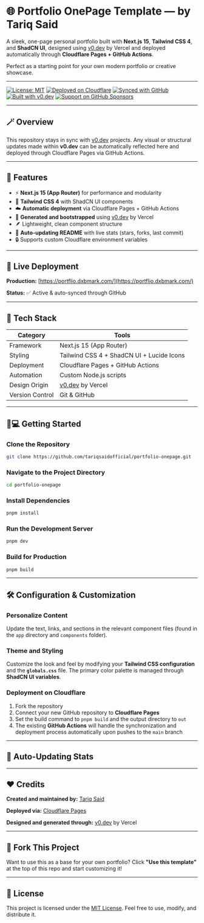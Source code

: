 # 🌐 Portfolio OnePage Template — by Tariq Said

A sleek, one-page personal portfolio built with **Next.js 15**, **Tailwind CSS 4**, and **ShadCN UI**, designed using [v0.dev](https://v0.dev) by Vercel and deployed automatically through **Cloudflare Pages + GitHub Actions**.

Perfect as a starting point for your own modern portfolio or creative showcase.

---
[![License: MIT](https://img.shields.io/badge/License-MIT-blue?style=for-the-badge)](./LICENSE)
[![Deployed on Cloudflare](https://img.shields.io/badge/Deployed%20on-Cloudflare_Pages-orange?style=for-the-badge&logo=cloudflare)](https://portflio.dxbmark.com/)
[![Synced with GitHub](https://img.shields.io/badge/Integrated%20with-GitHub_Actions-black?style=for-the-badge&logo=github)](https://github.com/tariqsaidofficial/portfolio-onepage)
[![Built with v0.dev](https://img.shields.io/badge/Built%20with-v0.dev-black?style=for-the-badge&logo=vercel)](https://v0.dev)
[![Support on GitHub Sponsors](https://img.shields.io/badge/Support%20Tariq-GitHub_Sponsors-ff69b4?style=for-the-badge&logo=githubsponsors)](https://github.com/sponsors/tariqsaidofficial)

---

## 🪄 Overview

This repository stays in sync with [v0.dev](https://v0.dev) projects. Any visual or structural updates made within **v0.dev** can be automatically reflected here and deployed through Cloudflare Pages via GitHub Actions.

---

## 🚀 Features

- ⚡ **Next.js 15 (App Router)** for performance and modularity
- 🎨 **Tailwind CSS 4** with ShadCN UI components
- ☁️ **Automatic deployment** via Cloudflare Pages + GitHub Actions
- 🧠 **Generated and bootstrapped** using [v0.dev](https://v0.dev) by Vercel
- 🪶 Lightweight, clean component structure
- 🔄 **Auto-updating README** with live stats (stars, forks, last commit)
- 🔒 Supports custom Cloudflare environment variables

---

## 💫 Live Deployment

**Production:** [https://portflio.dxbmark.com/](https://portflio.dxbmark.com/)

**Status:** ✅ Active & auto-synced through GitHub

---

## 🧰 Tech Stack

| Category | Tools |
|-----------|--------|
| Framework | Next.js 15 (App Router) |
| Styling | Tailwind CSS 4 + ShadCN UI + Lucide Icons |
| Deployment | Cloudflare Pages + GitHub Actions |
| Automation | Custom Node.js scripts |
| Design Origin | [v0.dev](https://v0.dev) by Vercel |
| Version Control | Git & GitHub |

---

## 🧑💻 Getting Started

### Clone the Repository

```bash
git clone https://github.com/tariqsaidofficial/portfolio-onepage.git
```

### Navigate to the Project Directory

```bash
cd portfolio-onepage
```

### Install Dependencies

```bash
pnpm install
```

### Run the Development Server

```bash
pnpm dev
```

### Build for Production

```bash
pnpm build
```

---

## 🛠️ Configuration & Customization

### Personalize Content
Update the text, links, and sections in the relevant component files (found in the `app` directory and `components` folder).

### Theme and Styling
Customize the look and feel by modifying your **Tailwind CSS configuration** and the **`globals.css`** file. The primary color palette is managed through **ShadCN UI variables**.

### Deployment on Cloudflare

1. Fork the repository
2. Connect your new GitHub repository to **Cloudflare Pages**
3. Set the build command to `pnpm build` and the output directory to `out`
4. The existing **GitHub Actions** will handle the synchronization and deployment process automatically upon pushes to the `main` branch

---

## 🤖 Auto-Updating Stats

<!--AUTO-README:START-->
<!--AUTO-README:END-->

---

## ❤️ Credits

**Created and maintained by:** [Tariq Said](https://dxbmark.com)

**Deployed via:** [Cloudflare Pages](https://pages.cloudflare.com)

**Designed and generated through:** [v0.dev](https://v0.dev) by Vercel

---

## 🍴 Fork This Project

Want to use this as a base for your own portfolio? Click **"Use this template"** at the top of this repo and start customizing it!

---

## 🪪 License

This project is licensed under the [MIT License](LICENSE). Feel free to use, modify, and distribute it.

